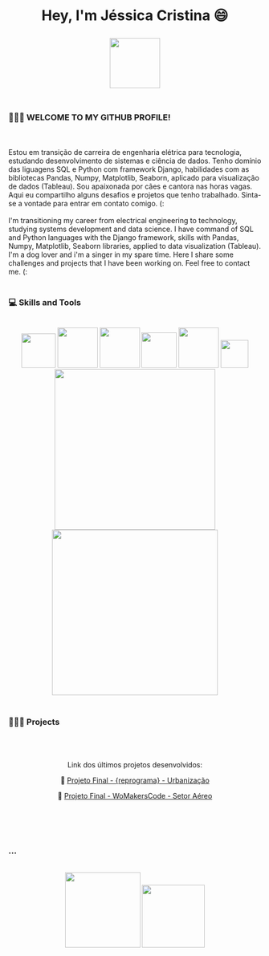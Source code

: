 <h1 align="center">


<p align="center"><b> Hey, I'm Jéssica Cristina </b> 😄 <p>
  
<p align="center">
<img src= "https://github.com/jessicacristinams/jessicacristinams/assets/109877484/3583e97e-2f1b-4893-b600-409045788f4f" width="100px"/>
</p>



### <br> 🙋🏾‍♀ WELCOME TO MY GITHUB PROFILE! 
<br>
<br>
<p1 align="center"> 
  Estou em transição de carreira de engenharia elétrica para tecnologia, estudando desenvolvimento de sistemas e ciência de dados. Tenho domínio das liguagens SQL e Python com framework Django, habilidades com as bibliotecas Pandas, Numpy, Matplotlib, Seaborn, aplicado para visualização de dados (Tableau). Sou apaixonada por cães e cantora nas horas vagas. Aqui eu compartilho alguns desafios e projetos que tenho trabalhado. Sinta-se a vontade para entrar em contato comigo. (:
</p1>
<br>
<br>
<p1 align="center">
  I'm transitioning my career from electrical engineering to technology, studying systems development and data science. I have command of SQL and Python languages ​​with the Django framework, skills with Pandas, Numpy, Matplotlib, Seaborn libraries, applied to data visualization (Tableau). I'm a dog lover and i'm a singer in my spare time. Here I share some challenges and projects that I have been working on. Feel free to contact me. (:
</p1>
<br>


### <br> 💻 Skills and Tools
<br>

<div align="center">
<img src="https://cdn.jsdelivr.net/gh/devicons/devicon/icons/python/python-original-wordmark.svg" width="68px"/>
<img src="https://cdn.jsdelivr.net/gh/devicons/devicon/icons/sqlite/sqlite-original-wordmark.svg" width="80px"/>
<img src="https://cdn.jsdelivr.net/gh/devicons/devicon/icons/django/django-plain-wordmark.svg" width="80px"/>
<img src="https://cdn.jsdelivr.net/gh/devicons/devicon/icons/pandas/pandas-original-wordmark.svg" width="70px"/>
<img src="https://cdn.jsdelivr.net/gh/devicons/devicon/icons/git/git-original-wordmark.svg" width="80px"/>
<img src="https://cdn.jsdelivr.net/gh/devicons/devicon/icons/github/github-original-wordmark.svg" width="55px"/>
</div>     
          
          
          

<div align="center">
<img src=https://github.com/jessicacristinams/jessicacristinams/assets/109877484/bca46c11-8514-4b22-a11c-a02052ac17d4 width="320px" />
<img src=https://github.com/jessicacristinams/jessicacristinams/assets/109877484/938f05ec-df10-4f7f-8294-a72875f81dd7 width="330px" />
</div>


### <br> 👩🏾‍💻 Projects
<br>
<br>
<div align="center">
  <br>
  Link dos últimos projetos desenvolvidos:
  
  
  📝 [Projeto Final - {reprograma} - Urbanização](https://github.com/jessicacristinams/urbanizacao)
  
  📝 [Projeto Final - WoMakersCode - Setor Aéreo](https://github.com/jessicacristinams/BootcampTECHMINAs/blob/main/desafios/Desafio_Final_Setor_Aereo_Sarah_Gilbert_Tech_Minas.ipynb)
  
  <br>
</div>
<br>


### <br> ...
<br>
<div align="center">
  <img src=https://github.com/jessicacristinams/jessicacristinams/assets/109877484/b9e567ae-9d38-43d6-94d0-9909f997c786 width="150px"//>
  <img src=https://media4.giphy.com/media/tqfS3mgQU28ko/200.webp?cid=ecf05e47jp2btft5mymo1f0e5ct5d4k2qejbcxezvn38rqeb&ep=v1_gifs_search&rid=200.webp&ct=g width="125px"//>
</div>





